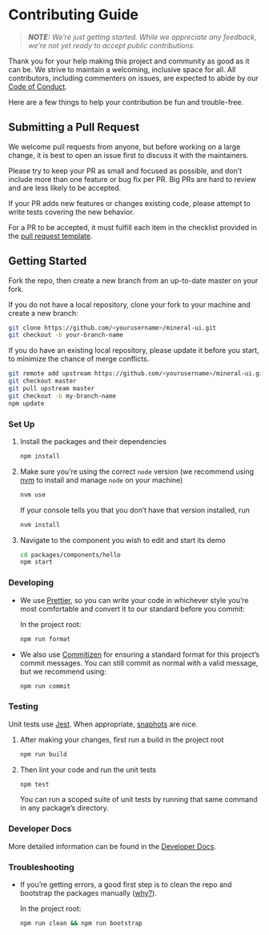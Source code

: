 # Contributing Guide

> **_NOTE:_** _We’re just getting started. While we appreciate any feedback, we’re not yet ready to accept public contributions._

Thank you for your help making this project and community as good as it can be. We strive to maintain a welcoming, inclusive space for all. All contributors, including commenters on issues, are expected to abide by our [Code of Conduct](./CODE_OF_CONDUCT.md).

Here are a few things to help your contribution be fun and trouble-free.


## Submitting a Pull Request

We welcome pull requests from anyone, but before working on a large change, it is best to open an issue first to discuss it with the maintainers.

Please try to keep your PR as small and focused as possible, and don’t include more than one feature or bug fix per PR. Big PRs are hard to review and are less likely to be accepted.

If your PR adds new features or changes existing code, please attempt to write tests covering the new behavior.

For a PR to be accepted, it must fulfill each item in the checklist provided in the [pull request template](./.github/PULL_REQUEST_TEMPLATE.md).


## Getting Started

Fork the repo, then create a new branch from an up-to-date master on your fork.

If you do not have a local repository, clone your fork to your machine and create a new branch:

```sh
git clone https://github.com/<yourusername>/mineral-ui.git
git checkout -b your-branch-name
```

If you do have an existing local repository, please update it before you start, to minimize the chance of merge conflicts.

```sh
git remote add upstream https://github.com/<yourusername>/mineral-ui.git
git checkout master
git pull upstream master
git checkout -b my-branch-name
npm update
```


### Set Up

1. Install the packages and their dependencies

	```sh
	npm install
	```

1. Make sure you’re using the correct `node` version (we recommend using [nvm](https://github.com/creationix/nvm) to install and manage `node` on your machine)

	```sh
	nvm use
	```

	If your console tells you that you don’t have that version installed, run

	```sh
	nvm install
	```

1. Navigate to the component you wish to edit and start its demo

	```sh
	cd packages/components/hello
	npm start
	```


### Developing

<!--
This project uses [??????????]() for styling.
-->

- We use [Prettier](https://github.com/prettier/prettier), so you can write your code in whichever style you’re most comfortable and convert it to our standard before you commit:

	In the project root:

	```sh
	npm run format
	```

- We also use [Commitizen](https://github.com/commitizen/cz-cli) for ensuring a standard format for this project’s commit messages. You can still commit as normal with a valid message, but we recommend using:

	```sh
	npm run commit
	```


### Testing

Unit tests use [Jest](https://github.com/facebook/jest). When appropriate, [snaphots](http://facebook.github.io/jest/docs/snapshot-testing.html) are nice.

1. After making your changes, first run a build in the project root

	```sh
	npm run build
	```

1. Then lint your code and run the unit tests

	```sh
	npm test
	```

	You can run a scoped suite of unit tests by running that same command in any package’s directory.


### Developer Docs

More detailed information can be found in the [Developer Docs](./docs/README.md).


### Troubleshooting

- If you’re getting errors, a good first step is to clean the repo and bootstrap the packages manually ([why?](https://lernajs.io/#command-bootstrap)).

	In the project root:

	```sh
	npm run clean && npm run bootstrap
	```
